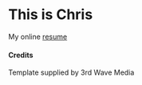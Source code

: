 # This is Chris  
My online [resume](https://cchrispy.github.io/thisIsChris/)  

#### Credits
Template supplied by 3rd Wave Media